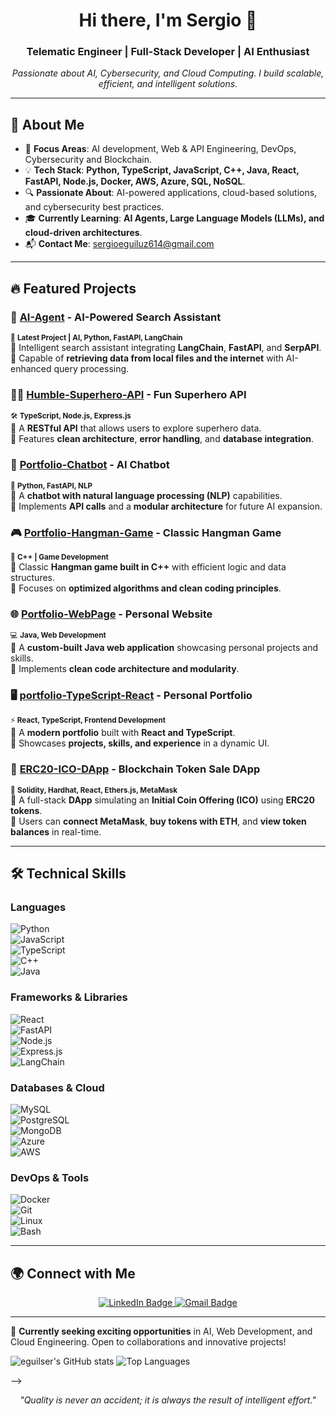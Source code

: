 <h1 align="center">Hi there, I'm Sergio 👋</h1>
<h3 align="center">Telematic Engineer | Full-Stack Developer | AI Enthusiast</h3>

<p align="center">
  <em>Passionate about AI, Cybersecurity, and Cloud Computing. I build scalable, efficient, and intelligent solutions.</em>
</p>

---

## 🚀 About Me  

- 🎯 **Focus Areas**: AI development, Web & API Engineering, DevOps, Cybersecurity and Blockchain.  
- 💡 **Tech Stack**: **Python, TypeScript, JavaScript, C++, Java, React, FastAPI, Node.js, Docker, AWS, Azure, SQL, NoSQL**.  
- 🔍 **Passionate About**: AI-powered applications, cloud-based solutions, and cybersecurity best practices.  
- 🎓 **Currently Learning**: **AI Agents, Large Language Models (LLMs), and cloud-driven architectures**.  
- 📬 **Contact Me**: [sergioeguiluz614@gmail.com](mailto:sergioeguiluz614@gmail.com)  

---

## 🔥 Featured Projects  

### 🧠 **[AI-Agent](https://github.com/eguilser/AI-Agent) - AI-Powered Search Assistant**  
<sub>🚀 **Latest Project | AI, Python, FastAPI, LangChain**</sub>  
🔹 Intelligent search assistant integrating **LangChain**, **FastAPI**, and **SerpAPI**.  
🔹 Capable of **retrieving data from local files and the internet** with AI-enhanced query processing.  

### 🦸‍♂️ **[Humble-Superhero-API](https://github.com/eguilser/Humble-Superhero-API) - Fun Superhero API**  
<sub>🛠️ **TypeScript, Node.js, Express.js**</sub>  
🔹 A **RESTful API** that allows users to explore superhero data.  
🔹 Features **clean architecture**, **error handling**, and **database integration**.  

### 💬 **[Portfolio-Chatbot](https://github.com/eguilser/Portfolio-Chatbot) - AI Chatbot**  
<sub>🤖 **Python, FastAPI, NLP**</sub>  
🔹 A **chatbot with natural language processing (NLP)** capabilities.  
🔹 Implements **API calls** and a **modular architecture** for future AI expansion.  

### 🎮 **[Portfolio-Hangman-Game](https://github.com/eguilser/portfolio-hangman-game) - Classic Hangman Game**  
<sub>🎲 **C++ | Game Development**</sub>  
🔹 Classic **Hangman game built in C++** with efficient logic and data structures.  
🔹 Focuses on **optimized algorithms and clean coding principles**.  

### 🌐 **[Portfolio-WebPage](https://github.com/eguilser/Portfolio-WebPage) - Personal Website**  
<sub>💻 **Java, Web Development**</sub>  
🔹 A **custom-built Java web application** showcasing personal projects and skills.  
🔹 Implements **clean code architecture and modularity**.  

### 🖥️ **[portfolio-TypeScript-React](https://github.com/eguilser/portfolio-TypeScript-React) - Personal Portfolio**  
<sub>⚡ **React, TypeScript, Frontend Development**</sub>  
🔹 A **modern portfolio** built with **React and TypeScript**.  
🔹 Showcases **projects, skills, and experience** in a dynamic UI.  

### 💸 **[ERC20-ICO-DApp](https://github.com/eguilser/ERC20-ICO-DApp) - Blockchain Token Sale DApp**  
<sub>🔗 **Solidity, Hardhat, React, Ethers.js, MetaMask**</sub>  
🔹 A full-stack **DApp** simulating an **Initial Coin Offering (ICO)** using **ERC20 tokens**.  
🔹 Users can **connect MetaMask**, **buy tokens with ETH**, and **view token balances** in real-time.

---

## 🛠️ **Technical Skills**  

### **Languages**  
![Python](https://img.shields.io/badge/-Python-3776AB?style=flat&logo=python&logoColor=white)  
![JavaScript](https://img.shields.io/badge/-JavaScript-F7DF1E?style=flat&logo=javascript&logoColor=black)  
![TypeScript](https://img.shields.io/badge/-TypeScript-007ACC?style=flat&logo=typescript&logoColor=white)  
![C++](https://img.shields.io/badge/-C++-00599C?style=flat&logo=c%2B%2B&logoColor=white)  
![Java](https://img.shields.io/badge/-Java-007396?style=flat&logo=java&logoColor=white)  

### **Frameworks & Libraries**  
![React](https://img.shields.io/badge/-React-61DAFB?style=flat&logo=react&logoColor=black)  
![FastAPI](https://img.shields.io/badge/-FastAPI-009688?style=flat&logo=fastapi&logoColor=white)  
![Node.js](https://img.shields.io/badge/-Node.js-339933?style=flat&logo=node.js&logoColor=white)  
![Express.js](https://img.shields.io/badge/-Express.js-000000?style=flat&logo=express&logoColor=white)  
![LangChain](https://img.shields.io/badge/-LangChain-FF9900?style=flat&logo=langchain&logoColor=white)  

### **Databases & Cloud**  
![MySQL](https://img.shields.io/badge/-MySQL-4479A1?style=flat&logo=mysql&logoColor=white)  
![PostgreSQL](https://img.shields.io/badge/-PostgreSQL-336791?style=flat&logo=postgresql&logoColor=white)  
![MongoDB](https://img.shields.io/badge/-MongoDB-47A248?style=flat&logo=mongodb&logoColor=white)  
![Azure](https://img.shields.io/badge/-Azure-0089D6?style=flat&logo=microsoft-azure&logoColor=white)  
![AWS](https://img.shields.io/badge/-AWS-232F3E?style=flat&logo=amazon-aws&logoColor=white)  

### **DevOps & Tools**  
![Docker](https://img.shields.io/badge/-Docker-2496ED?style=flat&logo=docker&logoColor=white)  
![Git](https://img.shields.io/badge/-Git-F05032?style=flat&logo=git&logoColor=white)  
![Linux](https://img.shields.io/badge/-Linux-FCC624?style=flat&logo=linux&logoColor=black)  
![Bash](https://img.shields.io/badge/-Bash-4EAA25?style=flat&logo=gnubash&logoColor=white)  

---

## 🌍 Connect with Me  

<p align="center">
  <a href="https://www.linkedin.com/in/sergio-eguíluz-43482a265" target="_blank">
    <img src="https://img.shields.io/badge/-LinkedIn-0077B5?style=flat&logo=linkedin&logoColor=white" alt="LinkedIn Badge"/>
  </a>  
  <a href="mailto:sergioeguiluz614@gmail.com">
    <img src="https://img.shields.io/badge/-Email-D14836?style=flat&logo=gmail&logoColor=white" alt="Gmail Badge"/>
  </a>  
</p>

---

🚀 **Currently seeking exciting opportunities** in AI, Web Development, and Cloud Engineering. Open to collaborations and innovative projects!  


  <img src="https://github-readme-stats.vercel.app/api?username=eguilser&show_icons=true&theme=dark" alt="eguilser's GitHub stats" />
  <img src="https://github-readme-stats.vercel.app/api/top-langs/?username=eguilser&layout=compact&theme=dark" alt="Top Languages"/>
</p>
-->

<p align="center">
  <i>"Quality is never an accident; it is always the result of intelligent effort."</i>
</p>

